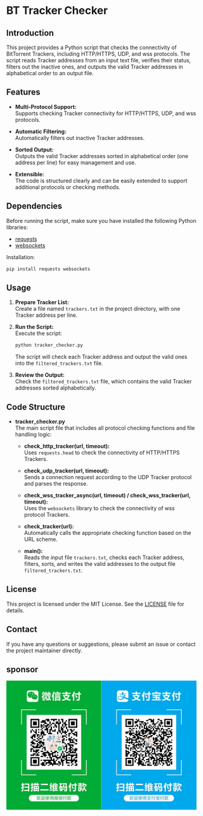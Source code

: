 # BT Tracker Checker

## Introduction

This project provides a Python script that checks the connectivity of BitTorrent Trackers, including HTTP/HTTPS, UDP, and wss protocols. The script reads Tracker addresses from an input text file, verifies their status, filters out the inactive ones, and outputs the valid Tracker addresses in alphabetical order to an output file.

## Features

- **Multi-Protocol Support:**  
  Supports checking Tracker connectivity for HTTP/HTTPS, UDP, and wss protocols.

- **Automatic Filtering:**  
  Automatically filters out inactive Tracker addresses.

- **Sorted Output:**  
  Outputs the valid Tracker addresses sorted in alphabetical order (one address per line) for easy management and use.

- **Extensible:**  
  The code is structured clearly and can be easily extended to support additional protocols or checking methods.

## Dependencies

Before running the script, make sure you have installed the following Python libraries:

- [requests](https://pypi.org/project/requests/)
- [websockets](https://pypi.org/project/websockets/)

Installation:

```bash
pip install requests websockets
```

## Usage

1. **Prepare Tracker List:**  
   Create a file named `trackers.txt` in the project directory, with one Tracker address per line.

2. **Run the Script:**  
   Execute the script:
   ```bash
   python tracker_checker.py
   ```
   The script will check each Tracker address and output the valid ones into the `filtered_trackers.txt` file.

3. **Review the Output:**  
   Check the `filtered_trackers.txt` file, which contains the valid Tracker addresses sorted alphabetically.

## Code Structure

- **tracker_checker.py**  
  The main script file that includes all protocol checking functions and file handling logic:
  
  - **check_http_tracker(url, timeout):**  
    Uses `requests.head` to check the connectivity of HTTP/HTTPS Trackers.
  
  - **check_udp_tracker(url, timeout):**  
    Sends a connection request according to the UDP Tracker protocol and parses the response.
  
  - **check_wss_tracker_async(url, timeout) / check_wss_tracker(url, timeout):**  
    Uses the `websockets` library to check the connectivity of wss protocol Trackers.
  
  - **check_tracker(url):**  
    Automatically calls the appropriate checking function based on the URL scheme.
  
  - **main():**  
    Reads the input file `trackers.txt`, checks each Tracker address, filters, sorts, and writes the valid addresses to the output file `filtered_trackers.txt`.

## License

This project is licensed under the MIT License. See the [LICENSE](LICENSE) file for details.

## Contact

If you have any questions or suggestions, please submit an issue or contact the project maintainer directly.

## sponsor

![pay](pay.jpg)
